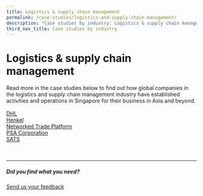 ```yaml
---
title: Logistics & supply chain management
permalink: /case-studies/logistics-and-supply-chain-management/
description: "Case studies by industry: Logistics & supply chain management"
third_nav_title: Case studies by industry
---
```

# Logistics &amp; supply chain management

Read more in the case studies below to find out how global companies in the logistics and supply chain management industry have established activities and operations in Singapore for their business in Asia and beyond. <br>
<br>
[DHL](https://www.edb.gov.sg/content/edb/en/our-industries/company-highlights/dhl-l.html)  
[Henkel](https://www.edb.gov.sg/content/edb/en/our-industries/company-highlights/henkel.html)  
[Networked Trade Platform](https://www.edb.gov.sg/content/edb/en/our-industries/company-highlights/ntp.html)  
[PSA Corporation](https://www.edb.gov.sg/content/edb/en/our-industries/company-highlights/psa-corporation.html)  
[SATS](https://www.edb.gov.sg/content/edb/en/our-industries/company-highlights/sats.html)
<br>
<br>
<br>

<hr>

##### Did you find what you need?
[Send us your feedback](https://form.gov.sg/642693623cb98f001239be0d)